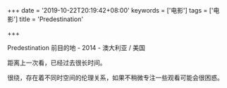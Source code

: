 +++
date = '2019-10-22T20:19:42+08:00'
keywords = ['电影']
tags = ['电影']
title = 'Predestination'

+++

Predestination 前目的地 - 2014 - 澳大利亚 / 美国

距离上一次看，已经过去很长时间。

很绕，存在着不同时空间的伦理关系，如果不稍微专注一些观看可能会很困惑。
